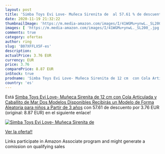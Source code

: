 ```yaml
---
layout: post
title: 'Simba Toys Evi Love- Muñeca Sirenita de  al 57.61 % de descuento'
date: 2020-11-19 21:32:22
thumbnailImage: 'https://m.media-amazon.com/images/I/41WGMu+ynwL._SL200_.jpg'
images: [ 'https://m.media-amazon.com/images/I/41WGMu+ynwL._SL200_.jpg' ]
comments: true
category: ofertas
author: ring
slug: 'B07XFFLX5F-es'
description:
actualPrice: 3.76 EUR
currency: EUR
price: 3.76
comparePrice: 8.87 EUR
inStock: true
prodname: 'Simba Toys Evi Love- Muñeca Sirenita de 12 cm  con Cola Articulada y Caballito de Mar  Dos Modelos Disponibles  Recibirás un Modelo de Forma Aleatoria  para niños a Partir de 3 años'
country: 'es'
---
```


Está [Simba Toys Evi Love- Muñeca Sirenita de 12 cm  con Cola Articulada y Caballito de Mar  Dos Modelos Disponibles  Recibirás un Modelo de Forma Aleatoria  para niños a Partir de 3 años](https://www.amazon.es/dp/B07XFFLX5F/?tag=tolees-21) con 57.61 de descuento por 3.76 EUR (original: 8.87 EUR) en el siguiente enlace!

[![Simba Toys Evi Love- Muñeca Sirenita de ](https://m.media-amazon.com/images/I/41WGMu+ynwL._SL200_.jpg)](https://www.amazon.es/dp/B07XFFLX5F/?tag=tolees-21)

[Ver la oferta!!](https://www.amazon.es/dp/B07XFFLX5F/?tag=tolees-21)

Links participate in Amazon Associate program and might generate a comission on qualifying sales


